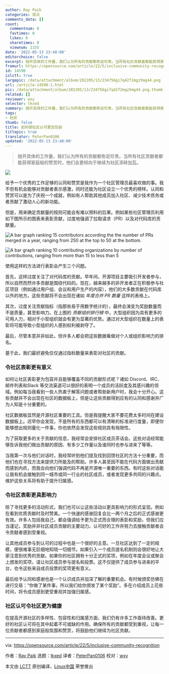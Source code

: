 ```yaml
---
author: Ray Paik
categories: 观点
comments_data: []
count:
  commentnum: 0
  favtimes: 0
  likes: 0
  sharetimes: 0
  viewnum: 2155
date: '2022-05-13 23:48:00'
editorchoice: false
excerpt: 抛开具体的工作量，我们认为所有的贡献都弥足珍贵。当所有社区贡献者都能获得家庭般的赞赏时，他们会更倾向于继续为社区添砖加瓦。
fromurl: https://opensource.com/article/22/5/inclusive-community-recognition
id: 14590
islctt: true
largepic: /data/attachment/album/202205/13/234756gi7q42f2mgz5mg44.png
url: /article-14590-1.html
pic: /data/attachment/album/202205/13/234756gi7q42f2mgz5mg44.png.thumb.jpg
related: []
reviewer: wxy
selector: lkxed
summary: 抛开具体的工作量，我们认为所有的贡献都弥足珍贵。当所有社区贡献者都能获得家庭般的赞赏时，他们会更倾向于继续为社区添砖加瓦。
tags:
- 社区
thumb: false
title: 如何使社区认可更加包容
titlepic: true
translator: PeterPan0106
updated: '2022-05-13 23:48:00'
---
```



> 
> 抛开具体的工作量，我们认为所有的贡献都弥足珍贵。当所有社区贡献者都能获得家庭般的赞赏时，他们会更倾向于继续为社区添砖加瓦。
> 
> 
> 


![](/data/attachment/album/202205/13/234756gi7q42f2mgz5mg44.png)


给予一个优秀的工作足够的认同和赞赏是我作为一个社区管理员最喜欢做的事。我不但有机会能够对贡献者表示感激，同时还能为社区设立一个优秀的榜样。认同和赞赏可以是为了庆祝一个成就，例如有人帮助其他成员加入社区、减少技术债务或者贡献了激动人心的新功能。


但是，用来确定贡献量的规则可能会有难以预料的后果。例如某些社区管理员利用如下图所示的图表来表彰贡献，过度地强调了拉取请求（PR）以及对代码库的贡献量。


![A bar graph ranking 15 contributors according the the number of PRs merged in a year, ranging from 250 at the top to 50 at the bottom.](/data/attachment/album/202205/13/234800s8hjk3gw3bsaecaw.png)


![A bar graph ranking 10 contributing organizations by number of contributions, ranging from more than 15 to less than 5](/data/attachment/album/202205/13/234800iflqpqun5fl5p12q.png)


使用这样的方法进行表彰会产生三个问题。


首先，这样过度关注了对代码库的贡献。早年间，开源项目主要吸引开发者参与，所以自然而然许多贡献是围绕代码的。现在，越来越多的非开发者正在积极参与社区项目（例如通过用户组、会议和用户生产的内容），他们的大多数贡献在代码库以外的地方。这些贡献将不会出现在诸如 *年度合并 PR 数量* 这样的表格上。


其次，过度关注贡献指标（指那些易于用数字统计的），最终会演变为奖励数量而不是质量，甚至影响力。在上图的 *贡献组织排行榜* 中，大型组织因为具有更多的可用人力，相对于小型组织就会有更为显著的优势。通过对大型组织在数量上的表彰将可能导致小型组织的人感到权利被剥夺了。


最后，尽管本意并非如此，但许多人都会把这些数据看做对个人或组织影响力的排名。


基于此，我们最好避免仅仅通过指标数量来表彰对社区的贡献。


### 令社区表彰更有意义


如何让社区表彰更为包容并且能够覆盖不同的贡献形式呢？诸如 Discord、IRC、邮件列表和Slack 等交流渠道可以很好的表明一个成员的活跃度及其感兴趣的领域。例如每当我看到一些人热衷于解答问题或者帮助新用户时，我会十分开心。这些贡献并不会出现在社区的数据板上，但是让这些贡献得到应有的认同和感谢并广为人知是十分重要的。


社区数据板显然是开源社区重要的工具。但是我提醒大家不要花费太多时间在建设数据板上。迟早你会发现，不是所有的东西都可以有清晰的标准进行度量，即便你能够想出规则量化一件事，你也依然会发现这些规则具有局限性。


为了获取更多的关于贡献的信息，我经常会安排社区成员茶话会。这些对话经常能够告诉我他们做出贡献的原因、有多少工作量以及谁同时也参与进来了等等。


当我第一次与他们对话时，我经常听到他们提及找到回馈社区的方法十分重要，而他们也在寻找方法来提供力所能及的帮助。许多人甚至因不能在代码方面做出贡献而感到内疚，而我会向他们强调代码不再是开源唯一重要的东西。有时这些对话能让我有机会接触到同一城市或同一行业的社区成员，或者发现更多共同的兴趣点。维护这些关系将有助于提升归属感。


### 令社区表彰更具影响力


除了寻找更多的活动形式，我们也可以让这些活动以更具影响力的形式呈现。例如在看到优质贡献时及时赞美。一个快速的感谢回复会比一两个月之后的正式感谢更有效。许多人包括我自己，都会强调给予更为正式而合理的表彰和奖励，但我们应当谨记，奖励并非社区成员贡献的主要动力。认可好的工作并努力去接触贡献者会令贡献者感到受重视。


让其他成员参与到认可的过程中也是一个很好的主意。一旦社区达到了一定的规模，便很难事无巨细地知晓一切细节。如果引入一个成员提名机制则会很好地让大家注意到优秀的贡献。如果你的社区拥有十分正式的奖项，例如在年度会议或聚会上颁发的奖项，请让社区成员参与提名和投票。这不仅提供了成员参与进来的平台，也令这些来自成员投票的奖项更有意义。


最后给予认同和感谢也是一个认识成员并加深了解的重要机会。有时候颁奖仿佛在进行交易：“你做了某件事，所以我们给你颁发了某个奖励”。多在介绍成员上花些时间，将令成员感到更受重视并加强归属感。


### 社区认可令社区更为健康


在提高开源社区的多样性、包容性和归属感方面，我们仍有许多工作亟待改善。更好的社区认可将在其中起着不可或缺的作用。确保所有的贡献都受到重视，让每一位贡献者都感到家庭般氛围和赞赏，将鼓励他们继续为社区贡献。




---


via: <https://opensource.com/article/22/5/inclusive-community-recognition>


作者：[Ray Paik](https://opensource.com/users/rpaik) 选题：[lkxed](https://github.com/lkxed) 译者：[PeterPan0106](https://github.com/PeterPan0106) 校对：[wxy](https://github.com/wxy)


本文由 [LCTT](https://github.com/LCTT/TranslateProject) 原创编译，[Linux中国](https://linux.cn/) 荣誉推出